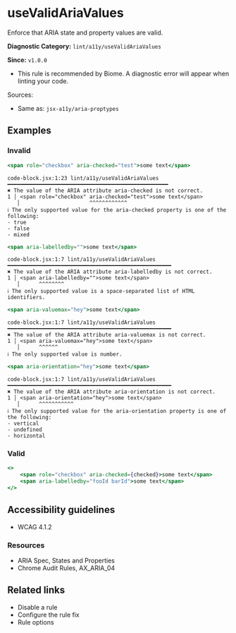 # useValidAriaValues

Enforce that ARIA state and property values are valid.

**Diagnostic Category:** `lint/a11y/useValidAriaValues`

**Since:** `v1.0.0`

- This rule is recommended by Biome. A diagnostic error will appear when linting your code.

Sources: 
- Same as: `jsx-a11y/aria-proptypes`

## Examples

### Invalid

```jsx
<span role="checkbox" aria-checked="test">some text</span>
```
```
code-block.jsx:1:23 lint/a11y/useValidAriaValues ━━━━━━━━━━━━━━━━━━━━━━━━━━━━━━━━━━━━━━━━━━━━━━━━━━━
✖ The value of the ARIA attribute aria-checked is not correct.
1 │ <span role="checkbox" aria-checked="test">some text</span>
   │                      ^^^^^^^^^^^^
ℹ The only supported value for the aria-checked property is one of the following:
- true
- false
- mixed
```

```jsx
<span aria-labelledby="">some text</span>
```
```
code-block.jsx:1:7 lint/a11y/useValidAriaValues ━━━━━━━━━━━━━━━━━━━━━━━━━━━━━━━━━━━━━━━━━━━━━━━━━━━━
✖ The value of the ARIA attribute aria-labelledby is not correct.
1 │ <span aria-labelledby="">some text</span>
   │      ^^^^^^^^
ℹ The only supported value is a space-separated list of HTML identifiers.
```

```jsx
<span aria-valuemax="hey">some text</span>
```
```
code-block.jsx:1:7 lint/a11y/useValidAriaValues ━━━━━━━━━━━━━━━━━━━━━━━━━━━━━━━━━━━━━━━━━━━━━━━━━━━━
✖ The value of the ARIA attribute aria-valuemax is not correct.
1 │ <span aria-valuemax="hey">some text</span>
   │      ^^^^^^
ℹ The only supported value is number.
```

```jsx
<span aria-orientation="hey">some text</span>
```
```
code-block.jsx:1:7 lint/a11y/useValidAriaValues ━━━━━━━━━━━━━━━━━━━━━━━━━━━━━━━━━━━━━━━━━━━━━━━━━━━━
✖ The value of the ARIA attribute aria-orientation is not correct.
1 │ <span aria-orientation="hey">some text</span>
   │      ^^^^^^^^^^^
ℹ The only supported value for the aria-orientation property is one of the following:
- vertical
- undefined
- horizontal
```

### Valid

```jsx
<>
    <span role="checkbox" aria-checked={checked}>some text</span>
    <span aria-labelledby="fooId barId">some text</span>
</>
```

## Accessibility guidelines

- WCAG 4.1.2

### Resources

- ARIA Spec, States and Properties
- Chrome Audit Rules, AX_ARIA_04

## Related links

- Disable a rule
- Configure the rule fix
- Rule options